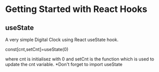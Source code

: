 # Getting Started with React Hooks


## useState 

A very simple Digital Clock using React useState hook.

const[cnt,setCnt]=useState(0)

where cnt is initialisez with 0 and setCnt is the function which is used to update the cnt variable.
*Don't forget to import useState 

